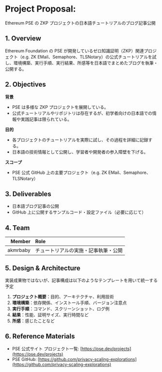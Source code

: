 # Project Proposal: <!-- プロジェクト名を記載 -->

Ethereum PSE の ZKP プロジェクトの日本語チュートリアルのブログ記事公開

## 1. Overview <!-- プロジェクトの概要を数行で記載 -->

Ethereum Foundation の PSE が開発しているゼロ知識証明（ZKP）関連プロジェクト（e.g. ZK EMail、Semaphore、TLSNotary）の公式チュートリアルを試し、環境構築、実行手順、実行結果、所感等を日本語でまとめたブログを執筆・公開する。

## 2. Objectives <!-- プロジェクトの背景・目的・スコープ等を記載 -->

**背景**

- PSE は多様な ZKP プロジェクトを展開している。
- 公式チュートリアルやリポジトリは存在するが、初学者向けの日本語での情報や実践記事は限られている。

**目的**

- 各プロジェクトのチュートリアルを実際に試し、その過程を詳細に記録する。
- 日本語の技術情報として公開し、学習者や開発者の参入障壁を下げる。

**スコープ**

- PSE 公式 GitHub 上の主要プロジェクト（e.g. ZK EMail、Semaphore、TLSNotary）

## 3. Deliverables <!-- プロジェクトにおける成果物の想定を記載 -->

- 日本語ブログ記事の公開
- GitHub 上に公開するサンプルコード・設定ファイル（必要に応じて）

## 4. Team <!-- プロジェクトメンバーとそれぞれの役割(e.g.,どの部分を担当するか)を記載 -->

|   Member | Role                                 |
| -------: | :----------------------------------- |
| akmrbaby | チュートリアルの実施・記事執筆・公開 |

## 5. Design & Architecture <!-- 全体設計や細部のアーキテクチャーを具体的に記載(成果物が実装の場合のみ) -->

実装成果物ではないが、記事構成は以下のようなテンプレートを用いて統一する予定

1. **プロジェクト概要**：目的、アーキテクチャ、利用技術
2. **環境構築**：依存関係、インストール手順、バージョン注意点
3. **実行手順**：コマンド、スクリーンショット、ログ例
4. **結果**：性能、証明サイズ、実行時間など
5. **所感**：感じたことなど

## 6. Reference Materials <!-- 参考にした資料・リンク等を記載 -->

- PSE 公式サイト プロジェクト一覧: [https://pse.dev/projects](https://pse.dev/projects)
- PSE GitHub: [https://github.com/privacy-scaling-explorations](https://github.com/privacy-scaling-explorations)
